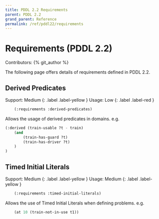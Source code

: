 ```yaml
---
title: PDDL 2.2 Requirements
parent: PDDL 2.2
grand_parent: Reference
permalink: /ref/pddl22/requirements
---
```

# Requirements (PDDL 2.2)

Contributors: {% git_author %}

The following page offers details of requirements defined in PDDL 2.2.

## Derived Predicates

Support: Medium
{: .label .label-yellow }
Usage: Low
{: .label .label-red }

```cl
    (:requirements :derived-predicates)
```

Allows the usage of derived predicates in domains. e.g.

```cl
(:derived (train-usable ?t - train)
    (and
        (train-has-guard ?t)
        (train-has-driver ?t)
    )
)
```

## Timed Initial Literals

Support: Medium
{: .label .label-yellow }
Usage: Medium
{: .label .label-yellow }

```cl
    (:requirements :timed-initial-literals)
```

Allows the use of Timed Initial Literals when defining problems. e.g.

```cl
    (at 10 (train-not-in-use t1))
```